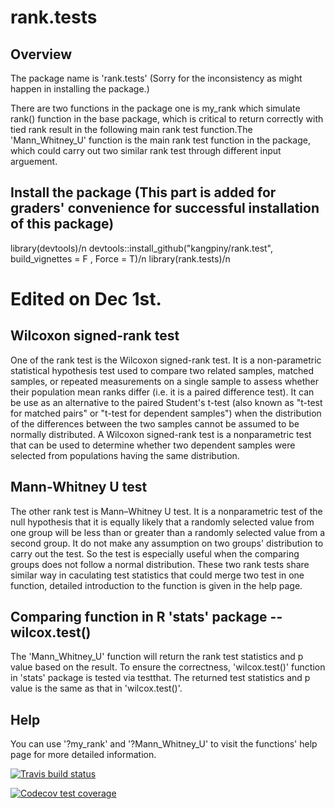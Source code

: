 # rank.tests

## Overview
  The package name is 'rank.tests' (Sorry for the inconsistency as might happen in installing the package.) 

  There are two functions in the package one is my_rank which simulate rank() function in the base package, which is critical to return correctly with tied rank result in the following main rank test function.The 'Mann_Whitney_U' function is the main rank test function in the package, which could carry out two similar rank test through different input arguement.
  
## Install the package  (This part is added for graders' convenience for successful installation of this package)
library(devtools)/n
devtools::install_github("kangpiny/rank.test", build_vignettes = F , Force = T)/n
library(rank.tests)/n
# Edited on Dec 1st.

## Wilcoxon signed-rank test
  One of the rank test is the Wilcoxon signed-rank test. It is a non-parametric statistical hypothesis test used to compare two related samples, matched samples, or repeated measurements on a single sample to assess whether their population mean ranks differ (i.e. it is a paired difference test). It can be use as an alternative to the paired Student's t-test (also known as "t-test for matched pairs" or "t-test for dependent samples") when the distribution of the differences between the two samples cannot be assumed to be normally distributed. A Wilcoxon signed-rank test is a nonparametric test that can be used to determine whether two dependent samples were selected from populations having the same distribution.
## Mann-Whitney U test  
  The other rank test is Mann–Whitney U test. It is a nonparametric test of the null hypothesis that it is equally likely that a randomly selected value from one group will be less than or greater than a randomly selected value from a second group. It do not make any assumption on two groups' distribution to carry out the test. So the test is especially useful when the comparing groups does not follow a normal distribution. 
  These two rank tests share similar way in caculating test statistics that could merge two test in one function, detailed introduction to the function is given in the help page. 
## Comparing function in R 'stats' package -- wilcox.test()
  The 'Mann_Whitney_U' function will return the rank test statistics and p value based on the result. To ensure the correctness, 'wilcox.test()' function in 'stats' package is tested via testthat. The returned test statistics and p value is the same as that in 'wilcox.test()'. 
## Help
  You can use '?my_rank' and '?Mann_Whitney_U' to visit the functions' help page for more detailed information.
  <!-- badges: start -->
  [![Travis build status](https://travis-ci.org/kangpingy/rank.test.svg?branch=master)](https://travis-ci.org/kangpingy/rank.test)
  <!-- badges: end -->
  <!-- badges: start -->
  [![Codecov test coverage](https://codecov.io/gh/kangpingy/rank.test/branch/master/graph/badge.svg)](https://codecov.io/gh/kangpingy/rank.test?branch=master)
  <!-- badges: end -->
